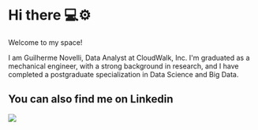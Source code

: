 # Hi there 💻⚙️

Welcome to my space! 

I am Guilherme Novelli, Data Analyst at CloudWalk, Inc. I'm graduated as a mechanical engineer, with a strong background in research, and I have completed a postgraduate specialization in Data Science and Big Data. 

## You can also find me on Linkedin
<div>
<a href="https://www.linkedin.com/in/guilhermenovelli" target="_blank"><img loading="lazy" src="https://img.shields.io/badge/-LinkedIn-%230077B5?style=for-the-badge&logo=linkedin&logoColor=white" target="_blank"></a>    
</div>

<!--
## Technologies 🖥️

These are some of the technologies I am most familiar with:

<p float="left">
  <img src="https://img.shields.io/badge/Python-3776AB?style=for-the-badge&logo=python&logoColor=white"/>
  <img src="https://img.shields.io/badge/Numpy-777BB4?style=for-the-badge&logo=numpy&logoColor=white"/>
  <img src="https://img.shields.io/badge/pandas-%23150458.svg?style=for-the-badge&logo=pandas&logoColor=white"/>
  <img src="https://img.shields.io/badge/scikit_learn-F7931E?style=for-the-badge&logo=scikit-learn&logoColor=white"/>
  <img src="https://img.shields.io/badge/Microsoft%20SQL%20Server-CC2927?style=for-the-badge&logo=microsoft%20sql%20server&logoColor=white"/>
  <img src="https://img.shields.io/badge/Microsoft_Excel-217346?style=for-the-badge&logo=microsoft-excel&logoColor=white"/>
  <img src="https://img.shields.io/badge/GIT-E44C30?style=for-the-badge&logo=git&logoColor=white"/>
  <img src="https://img.shields.io/badge/latex-%23008080.svg?style=for-the-badge&logo=latex&logoColor=white"/>
</p>

## 📊 My GitHub Stats
<!--
![glnovelli's GitHub stats](https://github-readme-stats.vercel.app/api?username=glnovelli&show_icons=true&theme=transparent)

<!-- ![Top Langs](https://github-readme-stats.vercel.app/api/top-langs/?username=glnovelli&layout=compact)

<a href="https://twitter.com/LucchiniNovelli" target="_blank"><img loading="lazy" src="https://img.shields.io/badge/Twitter-1DA1F2?style=for-the-badge&logo=twitter&logoColor=white" target="_blank"></a>   

-->

<!--
**glnovelli/glnovelli** is a ✨ _special_ ✨ repository because its `README.md` (this file) appears on your GitHub profile.

Here are some ideas to get you started:

- 🔭 I’m currently working on ...
- 🌱 I’m currently learning ...
- 👯 I’m looking to collaborate on ...
- 🤔 I’m looking for help with ...
- 💬 Ask me about ...
- 📫 How to reach me: ...
- 😄 Pronouns: ...
- ⚡ Fun fact: ...
-->
